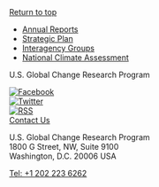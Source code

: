 <footer class="usa-footer">
  <div class="grid-container usa-footer__return-to-top">
    <a href="#">Return to top</a>
  </div>
  <div class="usa-footer__primary-section">
    <nav class="usa-footer__nav" aria-label="Footer navigation">
      <ul class="grid-row grid-gap">
        <li
          class="
            mobile-lg:grid-col-4
            desktop:grid-col-auto
            usa-footer__primary-content
          "
        >
          <a class="usa-footer__primary-link" href="javascript:void(0);"
            >Annual Reports</a
          >
        </li>
        <li
          class="
            mobile-lg:grid-col-4
            desktop:grid-col-auto
            usa-footer__primary-content
          "
        >
          <a class="usa-footer__primary-link" href="javascript:void(0);"
            >Strategic Plan</a
          >
        </li>
        <li
          class="
            mobile-lg:grid-col-4
            desktop:grid-col-auto
            usa-footer__primary-content
          "
        >
          <a class="usa-footer__primary-link" href="javascript:void(0);"
            >Interagency Groups</a
          >
        </li>
        <li
          class="
            mobile-lg:grid-col-4
            desktop:grid-col-auto
            usa-footer__primary-content
          "
        >
          <a class="usa-footer__primary-link" href="javascript:void(0);"
            >National Climate Assessment</a
          >
        </li>
      </ul>
    </nav>
  </div>
  <div class="usa-footer__secondary-section">
    <div class="grid-container">
      <div class="grid-row grid-gap">
        <div
          class="
            usa-footer__logo
            grid-row
            mobile-lg:grid-col-8 
          "
        >
          <div class="mobile-lg:grid-col-auto">
            <p class="usa-footer__logo-heading">U.S. Global Change Research Program </p>
          </div>      
        </div>
        <div class="usa-footer__contact-links mobile-lg:grid-col-4">
          <div class="usa-footer__social-links grid-row grid-gap-1">
            <div class="grid-col-auto">
              <a class="usa-social-link" href="javascript:void(0);"
                ><img
                  class="usa-social-link__icon"
                  src="/assets/img/usa-icons/facebook.svg"
                  alt="Facebook"
              /></a>
            </div>
            <div class="grid-col-auto">
              <a class="usa-social-link" href="javascript:void(0);"
                ><img
                  class="usa-social-link__icon"
                  src="/assets/img/usa-icons/twitter.svg"
                  alt="Twitter"
              /></a>
            </div>
            <div class="grid-col-auto">
              <a class="usa-social-link" href="javascript:void(0);"
                ><img
                  class="usa-social-link__icon"
                  src="/assets/img/usa-icons/rss_feed.svg"
                  alt="RSS"
              /></a>
            </div>
            <div class="grid-col-auto">
              <a class="usa-social-link social-button" href="javascript:void(0);"
                >Contact Us</a>
            </div>
          </div>
          <p>U.S. Global Change Research Program <br/> 1800 G Street, NW, Suite 9100 <br />Washington, D.C. 20006 USA</p>
          <p><a href="">Tel: +1 202 223 6262</a></p>
          </address>
        </div>
      </div>
    </div>
  
  </div>
</footer>